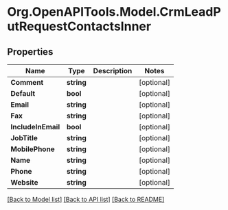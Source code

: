 # Org.OpenAPITools.Model.CrmLeadPutRequestContactsInner

## Properties

Name | Type | Description | Notes
------------ | ------------- | ------------- | -------------
**Comment** | **string** |  | [optional] 
**Default** | **bool** |  | [optional] 
**Email** | **string** |  | [optional] 
**Fax** | **string** |  | [optional] 
**IncludeInEmail** | **bool** |  | [optional] 
**JobTitle** | **string** |  | [optional] 
**MobilePhone** | **string** |  | [optional] 
**Name** | **string** |  | [optional] 
**Phone** | **string** |  | [optional] 
**Website** | **string** |  | [optional] 

[[Back to Model list]](../README.md#documentation-for-models) [[Back to API list]](../README.md#documentation-for-api-endpoints) [[Back to README]](../README.md)

